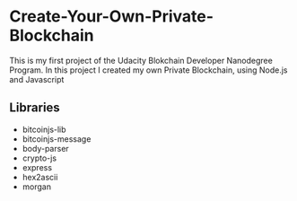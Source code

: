# Create-Your-Own-Private-Blockchain
This is my first project of the Udacity Blokchain Developer Nanodegree Program. In this project I created my own Private Blockchain, using Node.js and Javascript

## Libraries
* bitcoinjs-lib
* bitcoinjs-message
* body-parser
* crypto-js
* express
* hex2ascii
* morgan
